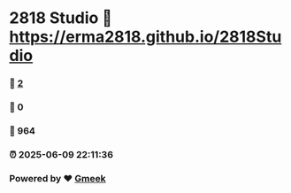 # 2818 Studio :link: https://erma2818.github.io/2818Studio 
### :page_facing_up: [2](https://erma2818.github.io/2818Studio/tag.html) 
### :speech_balloon: 0 
### :hibiscus: 964 
### :alarm_clock: 2025-06-09 22:11:36 
### Powered by :heart: [Gmeek](https://github.com/Meekdai/Gmeek)
